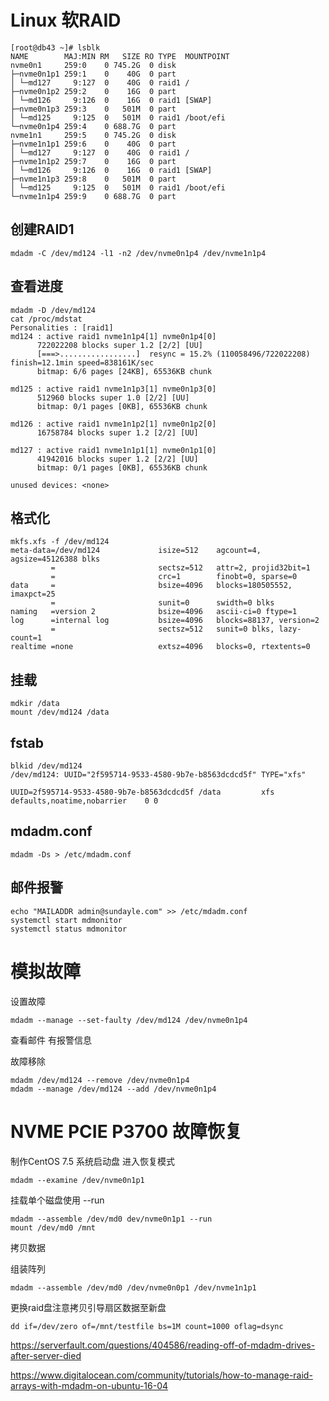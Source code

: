 # Linux 软RAID


```
[root@db43 ~]# lsblk 
NAME        MAJ:MIN RM   SIZE RO TYPE  MOUNTPOINT
nvme0n1     259:0    0 745.2G  0 disk  
├─nvme0n1p1 259:1    0    40G  0 part  
│ └─md127     9:127  0    40G  0 raid1 /
├─nvme0n1p2 259:2    0    16G  0 part  
│ └─md126     9:126  0    16G  0 raid1 [SWAP]
├─nvme0n1p3 259:3    0   501M  0 part  
│ └─md125     9:125  0   501M  0 raid1 /boot/efi
└─nvme0n1p4 259:4    0 688.7G  0 part  
nvme1n1     259:5    0 745.2G  0 disk  
├─nvme1n1p1 259:6    0    40G  0 part  
│ └─md127     9:127  0    40G  0 raid1 /
├─nvme1n1p2 259:7    0    16G  0 part  
│ └─md126     9:126  0    16G  0 raid1 [SWAP]
├─nvme1n1p3 259:8    0   501M  0 part  
│ └─md125     9:125  0   501M  0 raid1 /boot/efi
└─nvme1n1p4 259:9    0 688.7G  0 part  
```

## 创建RAID1
```
mdadm -C /dev/md124 -l1 -n2 /dev/nvme0n1p4 /dev/nvme1n1p4
```
## 查看进度
```
mdadm -D /dev/md124
cat /proc/mdstat 
Personalities : [raid1] 
md124 : active raid1 nvme1n1p4[1] nvme0n1p4[0]
      722022208 blocks super 1.2 [2/2] [UU]
      [===>.................]  resync = 15.2% (110058496/722022208) finish=12.1min speed=838161K/sec
      bitmap: 6/6 pages [24KB], 65536KB chunk

md125 : active raid1 nvme1n1p3[1] nvme0n1p3[0]
      512960 blocks super 1.0 [2/2] [UU]
      bitmap: 0/1 pages [0KB], 65536KB chunk

md126 : active raid1 nvme1n1p2[1] nvme0n1p2[0]
      16758784 blocks super 1.2 [2/2] [UU]
      
md127 : active raid1 nvme1n1p1[1] nvme0n1p1[0]
      41942016 blocks super 1.2 [2/2] [UU]
      bitmap: 0/1 pages [0KB], 65536KB chunk

unused devices: <none>
```
## 格式化
```
mkfs.xfs -f /dev/md124
meta-data=/dev/md124             isize=512    agcount=4, agsize=45126388 blks
         =                       sectsz=512   attr=2, projid32bit=1
         =                       crc=1        finobt=0, sparse=0
data     =                       bsize=4096   blocks=180505552, imaxpct=25
         =                       sunit=0      swidth=0 blks
naming   =version 2              bsize=4096   ascii-ci=0 ftype=1
log      =internal log           bsize=4096   blocks=88137, version=2
         =                       sectsz=512   sunit=0 blks, lazy-count=1
realtime =none                   extsz=4096   blocks=0, rtextents=0
```
## 挂载
```
mdkir /data
mount /dev/md124 /data
```
## fstab
```
blkid /dev/md124
/dev/md124: UUID="2f595714-9533-4580-9b7e-b8563dcdcd5f" TYPE="xfs" 

UUID=2f595714-9533-4580-9b7e-b8563dcdcd5f /data         xfs defaults,noatime,nobarrier    0 0
```
## mdadm.conf
```
mdadm -Ds > /etc/mdadm.conf
```
## 邮件报警
```
echo "MAILADDR admin@sundayle.com" >> /etc/mdadm.conf
systemctl start mdmonitor
systemctl status mdmonitor
```
# 模拟故障
设置故障
```
mdadm --manage --set-faulty /dev/md124 /dev/nvme0n1p4 
```
查看邮件 有报警信息

故障移除
```
mdadm /dev/md124 --remove /dev/nvme0n1p4
mdadm --manage /dev/md124 --add /dev/nvme0n1p4
```


# NVME PCIE P3700 故障恢复

制作CentOS 7.5 系统启动盘
进入恢复模式
```
mdadm --examine /dev/nvme0n1p1
```

挂载单个磁盘使用 --run
```
mdadm --assemble /dev/md0 dev/nvme0n1p1 --run
mount /dev/md0 /mnt
```
拷贝数据

组装阵列
```
mdadm --assemble /dev/md0 /dev/nvme0n0p1 /dev/nvme1n1p1
```

更换raid盘注意拷贝引导扇区数据至新盘
```
dd if=/dev/zero of=/mnt/testfile bs=1M count=1000 oflag=dsync
```
 
https://serverfault.com/questions/404586/reading-off-of-mdadm-drives-after-server-died

https://www.digitalocean.com/community/tutorials/how-to-manage-raid-arrays-with-mdadm-on-ubuntu-16-04
